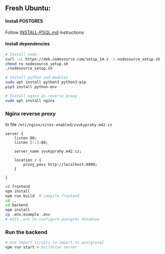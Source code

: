 ## Fresh Ubuntu:

#### Install POSTGRES
Follow [INSTALL-PSQL.md](INSTALL-PSQL.md) instructions

#### Install dependencies

```bash
# Install node
curl -sL https://deb.nodesource.com/setup_14.x -o nodesource_setup.sh
chmod +x nodesource_setup.sh
./nodesource_setup.sh

# Install python and modules
sudo apt install python3 python3-pip
pip3 install python-env

# Install nginx as reverse proxy
sudo apt install nginx
```

### Nginx reverse proxy
In file `/etc/nginx/sites-enabled/zvukyprahy.m42.cz`
```
server {
	listen 80;
	listen [::]:80;

	server_name zvukyprahy.m42.cz;

	location / {
		proxy_pass http://localhost:8090;
	}

}

```


```bash
cd frontend
npm install
npm run build  # compile frontend
cd ..
cd backend
npm install
cp .env.example .env
# edit .env to configure postgres database
```


### Run the backend
```bash
# Use import scripts to import to postgresql
npm run start # build+run server
```
